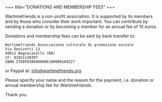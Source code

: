 +++
title="DONATIONS AND MEMBERSHIP FEES"
+++

Wartimefriends is a non-profit association.
It is supported by its members and by those who consider their work important. You can contribute by sending a donation or by becoming a member for an annual fee of 10 euros.

Donations and membership fees can be sent by bank transfer to:

    Wartimefriends Associazione culturale di promozione sociale
    Via Donizetti 13
    48012 Bagnacavallo (RA)
    CF: 91021130397
    IBAN IT68F0306909606100000169227
    

or Paypal at: info@wartimefriends.org

Please specify your name and the reason for the payment, i.e. donation or annual membership fee for Wartimefriends.

Thank you.